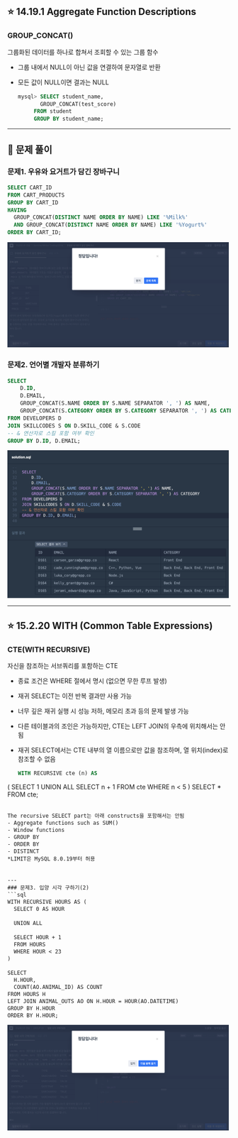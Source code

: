## ⭐️ 14.19.1 Aggregate Function Descriptions   

### GROUP_CONCAT() 
그룹화된 데이터를 하나로 합쳐서 조회할 수 있는 그룹 함수
- 그룹 내에서 NULL이 아닌 값을 연결하여 문자열로 반환
- 모든 값이 NULL이면 결과는 NULL

  ```sql
  mysql> SELECT student_name,
         GROUP_CONCAT(test_score)
       FROM student
       GROUP BY student_name;
  ```
---
## 📝 문제 풀이
### 문제1. 우유와 요거트가 담긴 장바구니   
```sql
SELECT CART_ID
FROM CART_PRODUCTS
GROUP BY CART_ID
HAVING 
  GROUP_CONCAT(DISTINCT NAME ORDER BY NAME) LIKE '%Milk%' 
  AND GROUP_CONCAT(DISTINCT NAME ORDER BY NAME) LIKE '%Yogurt%'
ORDER BY CART_ID;
```
<img src="./image/week4_1.png" width="500"/>

### 문제2. 언어별 개발자 분류하기
```sql
SELECT 
    D.ID,
    D.EMAIL,
    GROUP_CONCAT(S.NAME ORDER BY S.NAME SEPARATOR ', ') AS NAME,
    GROUP_CONCAT(S.CATEGORY ORDER BY S.CATEGORY SEPARATOR ', ') AS CATEGORY
FROM DEVELOPERS D
JOIN SKILLCODES S ON D.SKILL_CODE & S.CODE
-- & 연산자로 스킬 포함 여부 확인
GROUP BY D.ID, D.EMAIL;
```
<img src="./image/week4_2.png" width="500"/>

---

## ⭐️ 15.2.20 WITH (Common Table Expressions)   
### CTE(WITH RECURSIVE)   
자신을 참조하는 서브쿼리를 포함하는 CTE
- 종료 조건은 WHERE 절에서 명시 (없으면 무한 루프 발생)
- 재귀 SELECT는 이전 반복 결과만 사용 가능
- 너무 깊은 재귀 실행 시 성능 저하, 메모리 초과 등의 문제 발생 가능
- 다른 테이블과의 조인은 가능하지만, CTE는 LEFT JOIN의 우측에 위치해서는 안 됨
- 재귀 SELECT에서는 CTE 내부의 열 이름으로만 값을 참조하며, 열 위치(index)로 참조할 수 없음

  ```sql
  WITH RECURSIVE cte (n) AS
(
  SELECT 1
  UNION ALL
  SELECT n + 1 FROM cte WHERE n < 5
)
SELECT * FROM cte;
  ```

The recursive SELECT part는 아래 constructs을 포함해서는 안됨
- Aggregate functions such as SUM()
- Window functions
- GROUP BY
- ORDER BY
- DISTINCT
*LIMIT은 MySQL 8.0.19부터 허용


---
### 문제3. 입양 시각 구하기(2)
```sql
WITH RECURSIVE HOURS AS (
    SELECT 0 AS HOUR
    
    UNION ALL
    
    SELECT HOUR + 1 
    FROM HOURS 
    WHERE HOUR < 23
)

SELECT 
    H.HOUR, 
    COUNT(AO.ANIMAL_ID) AS COUNT
FROM HOURS H
LEFT JOIN ANIMAL_OUTS AO ON H.HOUR = HOUR(AO.DATETIME)
GROUP BY H.HOUR
ORDER BY H.HOUR;
```
<img src="./image/week4_3.png" width="500"/>
